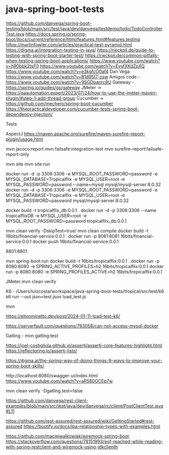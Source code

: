 # java-spring-boot-tests

https://github.com/danvega/spring-boot-testing/blob/main/src/test/java/dev/danvega/testdemo/todo/TodoControllerTest.java
https://docs.spring.io/spring-boot/docs/current/reference/html/features.html#features.testing
https://martinfowler.com/articles/practical-test-pyramid.html
https://digma.ai/integration-testing-in-java/
https://rieckpil.de/guide-to-testing-with-spring-boot-starter-test/
https://rieckpil.de/common-pitfalls-when-testing-spring-boot-applications/
https://www.youtube.com/watch?v=hR0bbk2tsF0
https://www.youtube.com/watch?v=EysfXKdZpXQ
https://www.youtube.com/watch?v=e3kgfcO0af4
Dan Vega https://www.youtube.com/watch?v=B1d95I7-zsw
Amigos code - https://www.youtube.com/watch?v=9SGDpanrc8U
Gateway - https://spring.io/guides/gs/gateway
JMeter -> https://qaautomation.expert/2023/07/24/how-to-use-the-jmeter-maven-plugin/#step-1-add-thread-group
Cucumber -> https://github.com/mechero/spring-boot-cucumber
https://thepracticaldeveloper.com/cucumber-tests-spring-boot-dependency-injection/

Tests

AspectJ
https://maven.apache.org/surefire/maven-surefire-report-plugin/usage.html

mvn jacoco:report
mvn failsafe:integration-test
mvn surefire-report:failsafe-report-only

mvn site
mvn site:run


docker run -d -p 3306:3306 -e MYSQL_ROOT_PASSWORD=password -e MYSQL_DATABASE=Tropicalflix -e MYSQL_USER=root -e MYSQL_PASSWORD=password --name=mysql mysql/mysql-server:8.0.32
docker run -d -p 3306:3306 -e MYSQL_ROOT_PASSWORD=password -e MYSQL_DATABASE=Tropicalflix -e MYSQL_USER=root -e MYSQL_PASSWORD=password mysql/mysql-server:8.0.32


docker build -t tropicalflix_db:0.0.1 .
docker run -d -p 3306:3306 --name tropicalflixDB -e MYSQL_USER=root -e MYSQL_ROOT_PASSWORD=password tropicalflix_db:0.0.1

mvn clean verify -DskipTest=true/ mvn clean compile
docker build -t 16bits/financial-service:0.0.1 .
docker run -p 8081:8081 16bits/financial-service:0.0.1
docker push  16bits/financial-service:0.0.1

8801:8801

mvn spring-boot:run
docker build -t 16bits/tropicalflix:0.0.1 .
docker run -p 8080:8080 -e SPRING_ACTIVE_PROFILES=h2 16bits/tropicalflix:0.0.1
docker run -p 8080:8080 -e SPRING_PROFILES_ACTIVE=h2 16bits/tropicalflix:0.0.1



JMeter
mvn clean verify

K6 - /Users/luizcosta/workspace/java-spring-boot-tests/tropical/src/test/k6
k6 run --out json=test.json load_test.js

mvn 

https://eltonminetto.dev/post/2024-01-11-load-test-k6/

https://serverfault.com/questions/793058/can-not-access-mysql-docker

Gatling - mvn gatling:test

https://joel-costigliola.github.io/assertj/assertj-core-features-highlight.html
https://reflectoring.io/assertj-lists/

https://digma.ai/the-spring-way-of-doing-things-9-ways-to-improve-your-spring-boot-skills/

http://localhost:8080/swagger-ui/index.html
https://www.youtube.com/watch?v=aR580OCEp7w

mvn clean verify -Dgatling.test=false

https://github.com/danvega/rest-client-examples/blob/main/src/test/java/dev/danvega/rc/client/PostClientTest.java#L11

https://github.com/rest-assured/rest-assured/wiki/GettingStarted#rest-assured
https://bootify.io/docs/jpa-relationship-types-with-examples.html

https://github.com/maciejwalkowiak/wiremock-spring-boot
https://stackoverflow.com/questions/78151993/eof-reached-while-reading-with-spring-restclient-and-wiremock-using-jdkclienth